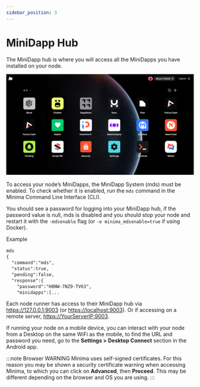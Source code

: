 ```yaml
---
sidebar_position: 3
---
```


# MiniDapp Hub

The MiniDapp hub is where you will access all the MiniDapps you have installed on your node. 

![MDS](/img/runanode/mds_hub.png)

To access your node’s MiniDapps, the MiniDapp System (mds) must be enabled. To check whether it is enabled, run the `mds` command in the Minima Command Line Interface (CLI). 

You should see a password for logging into your MiniDapp hub, if the password value is null, mds is disabled and you should stop your node and restart it with the `-mdsenable` flag (or `-e minima_mdsenable=true` if using Docker).

Example
```
mds
{
  "command":"mds",
  "status":true,
  "pending":false,
  "response":{
    "password":"H8NW-7NZ9-TV63",
    "minidapps":[...
```

Each node runner has access to their MiniDapp hub via https://127.0.0.1:9003 (or [https://localhost:9003](https://localhost:9003)). 
Or if accessing on a remote server, [https://YourServerIP:9003](https://YourServerIP:9003).

If running your node on a mobile device, you can interact with your node from a Desktop on the same WiFi as the mobile, to find the URL and password you need, go to the **Settings > Desktop Connect** section in the Android app.

:::note Browser WARNING
Minima uses self-signed certificates. For this reason you may be shown a security certificate warning when accessing Minima, to which you can click on **Advanced**, then **Proceed**.
This may be different depending on the browser and OS you are using.
:::
